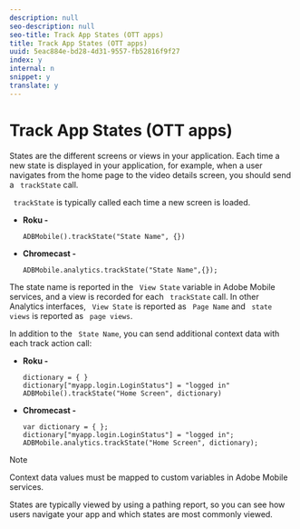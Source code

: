 ```yaml
---
description: null
seo-description: null
seo-title: Track App States (OTT apps)
title: Track App States (OTT apps)
uuid: 5eac884e-bd28-4d31-9557-fb52816f9f27
index: y
internal: n
snippet: y
translate: y
---
```


# Track App States (OTT apps)

States are the different screens or views in your application. Each time a new state is displayed in your application, for example, when a user navigates from the home page to the video details screen, you should send a ` trackState` call. 

` trackState` is typically called each time a new screen is loaded. 
* **Roku -** 
  ```
  ADBMobile().trackState("State Name", {})
  ```

* **Chromecast -** 
  ```
  ADBMobile.analytics.trackState("State Name",{});
  ```

The state name is reported in the ` View State` variable in Adobe Mobile services, and a view is recorded for each ` trackState` call. In other Analytics interfaces, ` View State` is reported as ` Page Name` and ` state views` is reported as ` page views`. 

In addition to the ` State Name`, you can send additional context data with each track action call: 
* **Roku -** 
  ```
  dictionary = { } 
  dictionary["myapp.login.LoginStatus"] = "logged in"  
  ADBMobile().trackState("Home Screen", dictionary)
  ```

* **Chromecast -** 
  ```
  var dictionary = { }; 
  dictionary["myapp.login.LoginStatus"] = "logged in"; 
  ADBMobile.analytics.trackState("Home Screen", dictionary); 
  
  ```




>[!NOTE]
>
>Context data values must be mapped to custom variables in Adobe Mobile services.



States are typically viewed by using a pathing report, so you can see how users navigate your app and which states are most commonly viewed. 
